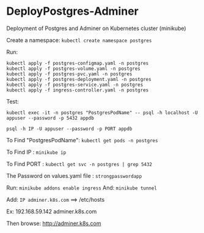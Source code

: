 # DeployPostgres-Adminer
Deployment of Postgres and Adminer on Kubernetes cluster (minikube)

Create a namespace: `kubectl create namespace postgres`

Run:
```
kubectl apply -f postgres-configmap.yaml -n postgres
kubectl apply -f postgres-volume.yaml -n postgres
kubectl apply -f postgres-pvc.yaml -n postgres
kubectl apply -f postgres-deployment.yaml -n postgres
kubectl apply -f postgres-service.yaml -n postgres
kubectl apply -f ingress-controller.yaml -n postgres
```
Test:

`kubectl exec -it -n postgres "PostgresPodName" -- psql -h localhost -U appuser --password -p 5432 appdb`

`psql -h IP -U appuser --password -p PORT appdb`

To Find "PostgresPodName": `kubectl get pods -n postgres`

To Find IP : `minikube ip`

To Find PORT : `kubectl get svc -n postgres | grep 5432 `

The Password on values.yaml file : `strongpasswordapp`

Run: `minikube addons enable ingress`
And: `minikube tunnel`

Add: `IP adminer.k8s.com` ==> /etc/hosts

Ex: 192.168.59.142 adminer.k8s.com

Then browse: http://adminer.k8s.com
